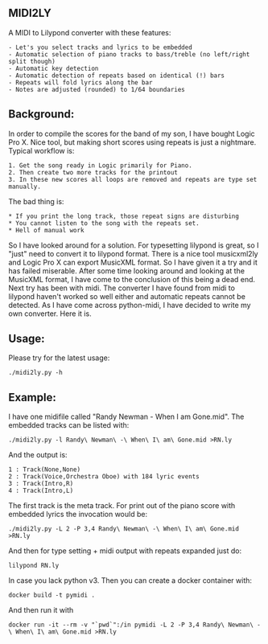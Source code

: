 MIDI2LY
-------

A MIDI to Lilypond converter with these features:

    - Let's you select tracks and lyrics to be embedded
    - Automatic selection of piano tracks to bass/treble (no left/right split though)
    - Automatic key detection
    - Automatic detection of repeats based on identical (!) bars
    - Repeats will fold lyrics along the bar
    - Notes are adjusted (rounded) to 1/64 boundaries

Background:
-----------
In order to compile the scores for the band of my son, I have bought Logic Pro X. Nice tool, but making short scores using repeats is just a nightmare. Typical workflow is:

    1. Get the song ready in Logic primarily for Piano.
    2. Then create two more tracks for the printout
    3. In these new scores all loops are removed and repeats are type set manually.

The bad thing is:

    * If you print the long track, those repeat signs are disturbing
    * You cannot listen to the song with the repeats set.
    * Hell of manual work

So I have looked around for a solution. For typesetting lilypond is great, so I "just" need to convert it to lilypond format. There is a nice tool musicxml2ly and Logic Pro X can export MusicXML format. So I have given it a try and it has failed miserable. After some time looking around and looking at the MusicXML format, I have come to the conclusion of this being a dead end. Next try has been with midi. The converter I have found from midi to lilypond haven't worked so well either and
automatic repeats cannot be detected. As I have come across python-midi, I have decided to write my own converter. Here it is.

Usage:
------
Please try for the latest usage:

    ./midi2ly.py -h

Example:
--------

I have one midifile called "Randy Newman - When I am Gone.mid".
The embedded tracks can be listed with:

    ./midi2ly.py -l Randy\ Newman\ -\ When\ I\ am\ Gone.mid >RN.ly

And the output is:

    1 : Track(None,None)
    2 : Track(Voice,Orchestra Oboe) with 184 lyric events
    3 : Track(Intro,R)
    4 : Track(Intro,L)

The first track is the meta track. For print out of the piano score with embedded lyrics the invocation would be:

    ./midi2ly.py -L 2 -P 3,4 Randy\ Newman\ -\ When\ I\ am\ Gone.mid >RN.ly

And then for type setting + midi output with repeats expanded just do:

    lilypond RN.ly

In case you lack python v3. Then you can create a docker container with:

    docker build -t pymidi .

And then run it with

    docker run -it --rm -v "`pwd`":/in pymidi -L 2 -P 3,4 Randy\ Newman\ -\ When\ I\ am\ Gone.mid >RN.ly

